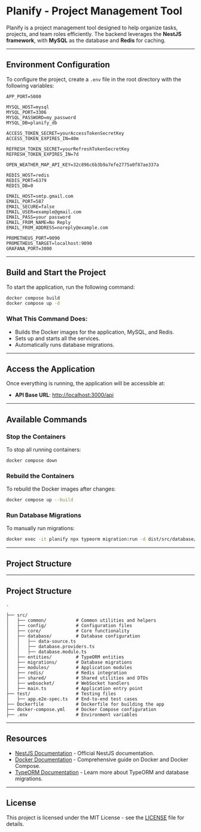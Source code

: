 # Planify - Project Management Tool

Planify is a project management tool designed to help organize tasks, projects, and team roles efficiently. The backend leverages the **NestJS framework**, with **MySQL** as the database and **Redis** for caching.

---

## Environment Configuration

To configure the project, create a `.env` file in the root directory with the following variables:

```dotenv
APP_PORT=5000

MYSQL_HOST=mysql
MYSQL_PORT=3306
MYSQL_PASSWORD=my_password
MYSQL_DB=planify_db

ACCESS_TOKEN_SECRET=yourAccessTokenSecretKey
ACCESS_TOKEN_EXPIRES_IN=40m

REFRESH_TOKEN_SECRET=yourRefreshTokenSecretKey
REFRESH_TOKEN_EXPIRES_IN=7d

OPEN_WEATHER_MAP_API_KEY=32c896c6b3b9a7efe2775a0f87ae337a

REDIS_HOST=redis
REDIS_PORT=6379 
REDIS_DB=0

EMAIL_HOST=smtp.gmail.com
EMAIL_PORT=587
EMAIL_SECURE=false
EMAIL_USER=example@gmail.com
EMAIL_PASS=your password
EMAIL_FROM_NAME=No Reply
EMAIL_FROM_ADDRESS=noreply@example.com

PROMETHEUS_PORT=9090
PROMETHEUS_TARGET=localhost:9090
GRAFANA_PORT=3000

```

---

## Build and Start the Project

To start the application, run the following command:

```bash
docker compose build
docker compose up -d
```

### What This Command Does:
- Builds the Docker images for the application, MySQL, and Redis.
- Sets up and starts all the services.
- Automatically runs database migrations.

---

## Access the Application

Once everything is running, the application will be accessible at:

- **API Base URL**: [http://localhost:3000/api](http://localhost:3000/api)

---

## Available Commands

### Stop the Containers
To stop all running containers:
```bash
docker compose down
```

### Rebuild the Containers
To rebuild the Docker images after changes:
```bash
docker compose up --build
```

### Run Database Migrations
To manually run migrations:
```bash
docker exec -it planify npx typeorm migration:run -d dist/src/database/data-source.js
```

---

## Project Structure

---

## Project Structure

```plaintext
.

├── src/
│   ├── common/           # Common utilities and helpers
│   ├── config/           # Configuration files
│   ├── core/             # Core functionality
│   ├── database/         # Database configuration
│   │   ├── data-source.ts
│   │   ├── database.providers.ts
│   │   ├── database.module.ts
│   ├── entities/         # TypeORM entities
│   ├── migrations/       # Database migrations
│   ├── modules/          # Application modules
│   ├── redis/            # Redis integration
│   ├── shared/           # Shared utilities and DTOs
│   ├── websocket/        # WebSocket handlers
│   ├── main.ts           # Application entry point
├── test/                 # Testing files
│   ├── app.e2e-spec.ts   # End-to-end test cases
├── Dockerfile            # Dockerfile for building the app
├── docker-compose.yml    # Docker Compose configuration
├── .env                  # Environment variables
```

---

## Resources

- [NestJS Documentation](https://docs.nestjs.com) - Official NestJS documentation.
- [Docker Documentation](https://docs.docker.com) - Comprehensive guide on Docker and Docker Compose.
- [TypeORM Documentation](https://typeorm.io) - Learn more about TypeORM and database migrations.

---

## License

This project is licensed under the MIT License - see the [LICENSE](LICENSE) file for details.
